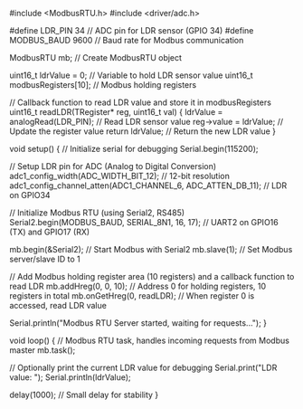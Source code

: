 #include <ModbusRTU.h>
#include <driver/adc.h>

#define LDR_PIN 34        // ADC pin for LDR sensor (GPIO 34)
#define MODBUS_BAUD 9600  // Baud rate for Modbus communication

ModbusRTU mb;  // Create ModbusRTU object

uint16_t ldrValue = 0;    // Variable to hold LDR sensor value
uint16_t modbusRegisters[10]; // Modbus holding registers

// Callback function to read LDR value and store it in modbusRegisters
uint16_t readLDR(TRegister* reg, uint16_t val) {
    ldrValue = analogRead(LDR_PIN);  // Read LDR sensor value
    reg->value = ldrValue;           // Update the register value
    return ldrValue;                 // Return the new LDR value
}

void setup() {
  // Initialize serial for debugging
  Serial.begin(115200);

  // Setup LDR pin for ADC (Analog to Digital Conversion)
  adc1_config_width(ADC_WIDTH_BIT_12);           // 12-bit resolution
  adc1_config_channel_atten(ADC1_CHANNEL_6, ADC_ATTEN_DB_11); // LDR on GPIO34
  
  // Initialize Modbus RTU (using Serial2, RS485)
  Serial2.begin(MODBUS_BAUD, SERIAL_8N1, 16, 17); // UART2 on GPIO16 (TX) and GPIO17 (RX)
  
  mb.begin(&Serial2);           // Start Modbus with Serial2
  mb.slave(1);                  // Set Modbus server/slave ID to 1
  
  // Add Modbus holding register area (10 registers) and a callback function to read LDR
  mb.addHreg(0, 0, 10);        // Address 0 for holding registers, 10 registers in total
  mb.onGetHreg(0, readLDR);    // When register 0 is accessed, read LDR value
  
  Serial.println("Modbus RTU Server started, waiting for requests...");
}

void loop() {
  // Modbus RTU task, handles incoming requests from Modbus master
  mb.task();
  
  // Optionally print the current LDR value for debugging
  Serial.print("LDR value: ");
  Serial.println(ldrValue);
  
  delay(1000);  // Small delay for stability
}
